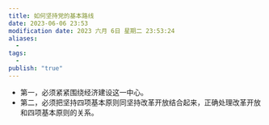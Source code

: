 ```yaml
---
title: 如何坚持党的基本路线
date: 2023-06-06 23:53
modification date: 2023 六月 6日 星期二 23:53:24
aliases:
  - 
tags:
  - 
publish: "true"
---
```


- 第一，必须紧紧围绕经济建设这一中心。
- 第二，必须把坚持四项基本原则同坚持改革开放结合起来，正确处理改革开放和四项基本原则的关系。
